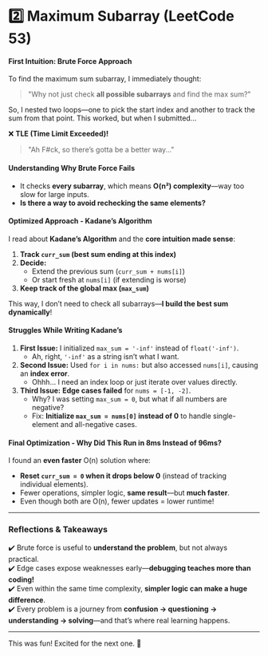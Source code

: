 # **2️⃣ Maximum Subarray (LeetCode 53)**  

#### **First Intuition: Brute Force Approach**  
To find the maximum sum subarray, I immediately thought:  
> "Why not just check **all possible subarrays** and find the max sum?"  

So, I nested two loops—one to pick the start index and another to track the sum from that point. This worked, but when I submitted...  

❌ **TLE (Time Limit Exceeded)!**  
> "Ah F#ck, so there’s gotta be a better way…"  

#### **Understanding Why Brute Force Fails**  
- It checks **every subarray**, which means **O(n²) complexity**—way too slow for large inputs.  
- **Is there a way to avoid rechecking the same elements?**  

#### **Optimized Approach - Kadane’s Algorithm**  
I read about **Kadane’s Algorithm** and the **core intuition made sense**:  
1. **Track `curr_sum` (best sum ending at this index)**  
2. **Decide:**  
   - Extend the previous sum (`curr_sum + nums[i]`)  
   - Or start fresh at `nums[i]` (if extending is worse)  
3. **Keep track of the global max (`max_sum`)**  

This way, I don’t need to check all subarrays—**I build the best sum dynamically**!  

#### **Struggles While Writing Kadane’s**  
1. **First Issue:** I initialized `max_sum = '-inf'` instead of `float('-inf')`.   
   - Ah, right, `'-inf'` as a string isn’t what I want.   
2. **Second Issue:** Used `for i in nums:` but also accessed `nums[i]`, causing an **index error**.   
   - Ohhh… I need an index loop or just iterate over values directly.  
3. **Third Issue:** **Edge cases failed** for `nums = [-1, -2]`.  
   - Why? I was setting `max_sum = 0`, but what if all numbers are negative?  
   - Fix: **Initialize `max_sum = nums[0]` instead of 0** to handle single-element and all-negative cases.  

#### **Final Optimization - Why Did This Run in 8ms Instead of 96ms?**  
I found an **even faster** O(n) solution where:  
- **Reset `curr_sum = 0` when it drops below 0** (instead of tracking individual elements).  
- Fewer operations, simpler logic, **same result**—but **much faster**.  
- Even though both are O(n), fewer updates = lower runtime!  

---

### **Reflections & Takeaways**  
✔️ Brute force is useful to **understand the problem**, but not always practical.  
✔️ Edge cases expose weaknesses early—**debugging teaches more than coding!**  
✔️ Even within the same time complexity, **simpler logic can make a huge difference**.  
✔️ Every problem is a journey from **confusion → questioning → understanding → solving**—and that’s where real learning happens.  

---

This was fun! Excited for the next one. 🚀
